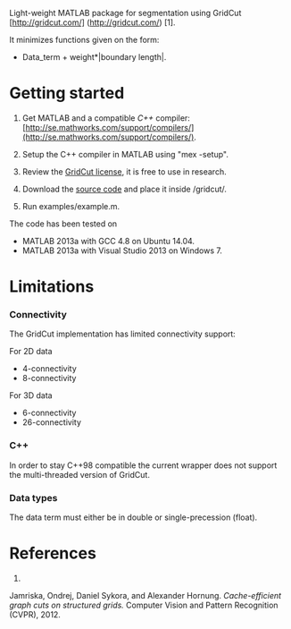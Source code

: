 Light-weight MATLAB package for segmentation using GridCut 
[http://gridcut.com/]
(http://gridcut.com/) [1].

It minimizes functions given on the form:

* Data_term + weight*|boundary length|.


Getting started
===


1. Get MATLAB and a compatible _C++_ compiler: [http://se.mathworks.com/support/compilers/](http://se.mathworks.com/support/compilers/).

2. Setup the C++ compiler in MATLAB using "mex -setup".

3. Review the [GridCut license](http://gridcut.com/licensing.php), it is free to use in research.

4. Download the [source code](http://www.gridcut.com/) and place it inside /gridcut/.

5. Run examples/example.m.



The code has been tested on
* MATLAB 2013a with GCC 4.8 on Ubuntu 14.04.
* MATLAB 2013a with Visual Studio 2013 on Windows 7.

Limitations
===

### Connectivity ###

The GridCut implementation has limited connectivity support:


For 2D data
* 4-connectivity
* 8-connectivity

For 3D data
* 6-connectivity
* 26-connectivity


### C++ ###

In order to stay C++98 compatible the current wrapper does not support the multi-threaded version of GridCut.

### Data types ###

The data term must either be in double or single-precession (float).


References
===
1. 
Jamriska, Ondrej, Daniel Sykora, and Alexander Hornung.
_Cache-efficient graph cuts on structured grids._
Computer Vision and Pattern Recognition (CVPR), 2012.




